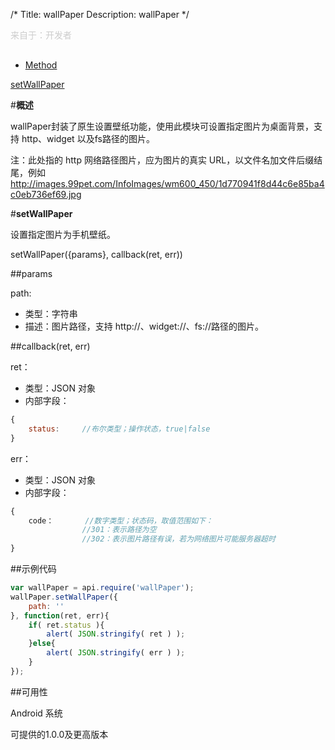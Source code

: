 /*
Title: wallPaper
Description: wallPaper
*/

<p style="color: #ccc;margin-bottom: 30px;">来自于：开发者</p>

<ul id="tab" class="clearfix">
	<li class="active"><a href="#method-content">Method</a></li>
</ul>
<div id="method-content">

<div class="outline">

[setWallPaper](#a1)

</div>

#**概述**

wallPaper封装了原生设置壁纸功能，使用此模块可设置指定图片为桌面背景，支持 http、widget 以及fs路径的图片。

注：此处指的 http 网络路径图片，应为图片的真实 URL，以文件名加文件后缀结尾，例如 http://images.99pet.com/InfoImages/wm600_450/1d770941f8d44c6e85ba4c0eb736ef69.jpg

#**setWallPaper**<div id="a1"></div>

设置指定图片为手机壁纸。

setWallPaper({params}, callback(ret, err))

##params

path:

- 类型：字符串
- 描述：图片路径，支持 http://、widget://、fs://路径的图片。

##callback(ret, err)

ret：

- 类型：JSON 对象
- 内部字段：

```js
{
	status:     //布尔类型；操作状态，true|false
}
```

err：

- 类型：JSON 对象
- 内部字段：

```js
{
	code：		//数字类型；状态码，取值范围如下：
	            //301：表示路径为空
				//302：表示图片路径有误，若为网络图片可能服务器超时
}
```

##示例代码

```js
var wallPaper = api.require('wallPaper');
wallPaper.setWallPaper({
	path: ''
}, function(ret, err){		
    if( ret.status ){
        alert( JSON.stringify( ret ) );
    }else{
        alert( JSON.stringify( err ) );
    }
});
```

##可用性

Android 系统

可提供的1.0.0及更高版本
